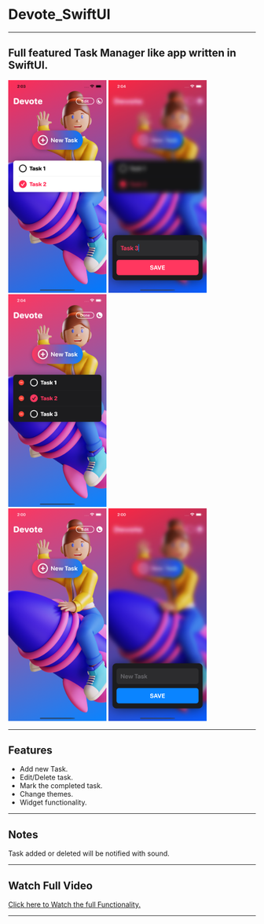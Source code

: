 # Devote_SwiftUI

---

<h2> 
  Full featured Task Manager like app written in SwiftUI.
</h2>

<div class="badges">
  <img src = "Images/img1.png" width="200"/>
  <img src = "Images/img2.png" width="200"/>
  <img src = "Images/img3.png" width="200"/>
</div>

<div class="badges">
  <img src = "Images/img4.png" width="200"/>
  <img src = "Images/img5.png" width="200"/>
</div>

---

<h2>
  Features
</h2>

- Add new Task.
- Edit/Delete task.
- Mark the completed task.
- Change themes.
- Widget functionality.

---

<h2>
  Notes
</h2>

<p> Task added or deleted will be notified with sound.
</p>

---

<h2>
  Watch Full Video
</h2>

<a href="https://drive.google.com/file/d/1pvwA_l1BYQpprerMo5mMJ_Khpxf4eqfd/view?usp=drivesdk"> Click here to Watch the full Functionality. </a>

---
